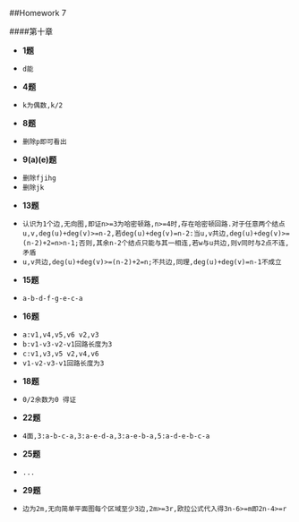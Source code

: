##Homework 7

####第十章


* **1题**
 - `d能`

* **4题**
 - `k为偶数,k/2`

* **8题**
 - `删除p即可看出`

* **9(a)(e)题**
 - `删除fjihg`
 - `删除jk`

* **13题**
 - `认识为1个边,无向图,即证n>=3为哈密顿路,n>=4时,存在哈密顿回路.对于任意两个结点u,v,deg(u)+deg(v)>=n-2,若deg(u)+deg(v)=n-2:当u,v共边,deg(u)+deg(v)>=(n-2)+2=n>n-1;否则,其余n-2个结点只能与其一相连,若w与u共边,则v同时与2点不连,矛盾`
 - `u,v共边,deg(u)+deg(v)>=(n-2)+2=n;不共边,同理,deg(u)+deg(v)=n-1不成立`

* **15题**
 - `a-b-d-f-g-e-c-a`

* **16题**
 - `a:v1,v4,v5,v6 v2,v3`
 - `b:v1-v3-v2-v1回路长度为3`
 - `c:v1,v3,v5 v2,v4,v6`
 - `v1-v2-v3-v1回路长度为3`

* **18题**
 - `0/2余数为0 得证`

* **22题**
 - `4面,3:a-b-c-a,3:a-e-d-a,3:a-e-b-a,5:a-d-e-b-c-a`

* **25题**
 - `...`

* **29题**
 - `边为2m,无向简单平面图每个区域至少3边,2m>=3r,欧拉公式代入得3n-6>=m即2n-4>=r`

